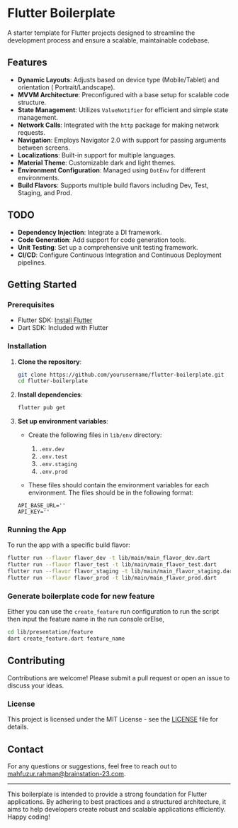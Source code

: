 # Flutter Boilerplate

A starter template for Flutter projects designed to streamline the development process and ensure a
scalable, maintainable codebase.

## Features

- **Dynamic Layouts**: Adjusts based on device type (Mobile/Tablet) and orientation (
  Portrait/Landscape).
- **MVVM Architecture**: Preconfigured with a base setup for scalable code structure.
- **State Management**: Utilizes `ValueNotifier` for efficient and simple state management.
- **Network Calls**: Integrated with the `http` package for making network requests.
- **Navigation**: Employs Navigator 2.0 with support for passing arguments between screens.
- **Localizations**: Built-in support for multiple languages.
- **Material Theme**: Customizable dark and light themes.
- **Environment Configuration**: Managed using `DotEnv` for different environments.
- **Build Flavors**: Supports multiple build flavors including Dev, Test, Staging, and Prod.

## TODO

- **Dependency Injection**: Integrate a DI framework.
- **Code Generation**: Add support for code generation tools.
- **Unit Testing**: Set up a comprehensive unit testing framework.
- **CI/CD**: Configure Continuous Integration and Continuous Deployment pipelines.

## Getting Started

### Prerequisites

- Flutter SDK: [Install Flutter](https://flutter.dev/docs/get-started/install)
- Dart SDK: Included with Flutter

### Installation

1. **Clone the repository**:
   ```bash
   git clone https://github.com/yourusername/flutter-boilerplate.git
   cd flutter-boilerplate
   ```

2. **Install dependencies**:
   ```bash
   flutter pub get
   ```

3. **Set up environment variables**:
    - Create the following files in `lib/env` directory:
        1. `.env.dev`
        2. `.env.test`
        3. `.env.staging`
        4. `.env.prod`

    - These files should contain the environment variables for each environment. The files should be
      in the following format:
    ```text
    API_BASE_URL=''
    API_KEY=''
    ```

### Running the App

To run the app with a specific build flavor:

```bash
flutter run --flavor flavor_dev -t lib/main/main_flavor_dev.dart
flutter run --flavor flavor_test -t lib/main/main_flavor_test.dart
flutter run --flavor flavor_staging -t lib/main/main_flavor_staging.dart
flutter run --flavor flavor_prod -t lib/main/main_flavor_prod.dart
```

### Generate boilerplate code for new feature

Either you can use the `create_feature` run configuration to run the script then input the feature
name in the run console
orElse,

```bash
cd lib/presentation/feature
dart create_feature.dart feature_name
```

## Contributing

Contributions are welcome! Please submit a pull request or open an issue to discuss your ideas.

### License

This project is licensed under the MIT License - see the [LICENSE](LICENSE) file for details.

## Contact

For any questions or suggestions, feel free to reach out
to [mahfuzur.rahman@brainstation-23.com](mailto:mahfuzur.rahman@brainstation-23.com).

---

This boilerplate is intended to provide a strong foundation for Flutter applications. By adhering to
best practices and a structured architecture, it aims to help developers create robust and scalable
applications efficiently. Happy coding!
